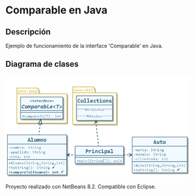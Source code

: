 # Comparable en Java

## Descripción

Ejemplo de funcionamiento de la interface 'Comparable' en Java.

## Diagrama de clases

![Diagrama de clases](src/uml/clases-comparable-java.png)

Proyecto realizado con NetBeans 8.2. Compatible con Eclipse.